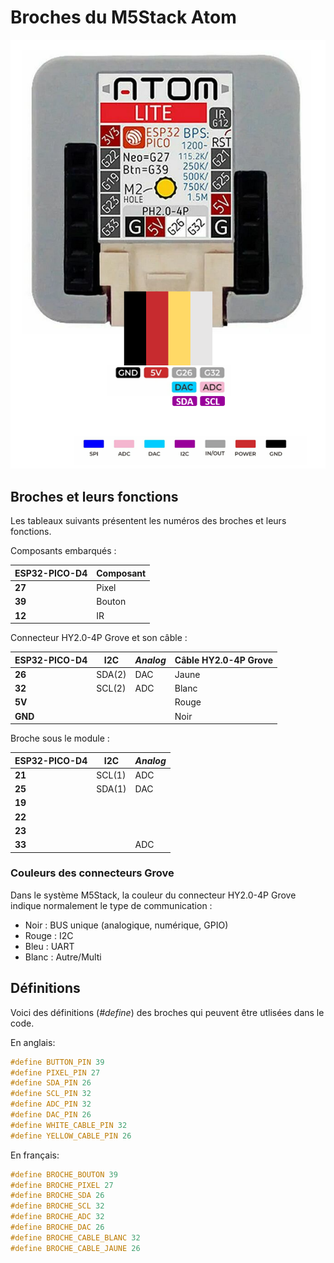 # Broches du M5Stack Atom

![Les broches du connecteur Grove du M5Stack Atom Lite](m5stack_atom_broches.png) 

## Broches et leurs fonctions

Les tableaux suivants présentent les numéros des broches et leurs fonctions.

Composants embarqués :

| **ESP32-PICO-D4**      | **Composant** | 
|------------------------|--------------|
| **27**                 | Pixel        |
| **39**                 | Bouton       |
| **12**                 | IR           |

Connecteur HY2.0-4P Grove et son câble :

| **ESP32-PICO-D4**      | **I2C**      | **_Analog_** | **Câble HY2.0-4P Grove** |
|------------------------|--------------|--------------|---------------------------|
| **26**                 | SDA(2)       | DAC          | Jaune                     |
| **32**                 | SCL(2)       | ADC          | Blanc                     |
| **5V**                 |              |              | Rouge                     |
| **GND**                |              |              | Noir                      |

Broche sous le module :

| **ESP32-PICO-D4** | **I2C**    | **_Analog_** |
|------------------|------------|--------------|
| **21**           | SCL(1)     | ADC          |
| **25**           | SDA(1)     | DAC          |
| **19**           |            |              |
| **22**           |            |              |
| **23**           |            |              |
| **33**           |            | ADC          |


### Couleurs des connecteurs Grove

Dans le système M5Stack, la couleur du connecteur HY2.0-4P Grove indique normalement le type de communication :

* Noir : BUS unique (analogique, numérique, GPIO)
* Rouge : I2C
* Bleu : UART
* Blanc : Autre/Multi


## Définitions


Voici des définitions (_#define_) des broches qui peuvent être utlisées dans le code.

En anglais:
```cpp
#define BUTTON_PIN 39
#define PIXEL_PIN 27
#define SDA_PIN 26
#define SCL_PIN 32
#define ADC_PIN 32
#define DAC_PIN 26
#define WHITE_CABLE_PIN 32
#define YELLOW_CABLE_PIN 26
```

En français:
```cpp
#define BROCHE_BOUTON 39
#define BROCHE_PIXEL 27
#define BROCHE_SDA 26
#define BROCHE_SCL 32
#define BROCHE_ADC 32
#define BROCHE_DAC 26
#define BROCHE_CABLE_BLANC 32
#define BROCHE_CABLE_JAUNE 26
```